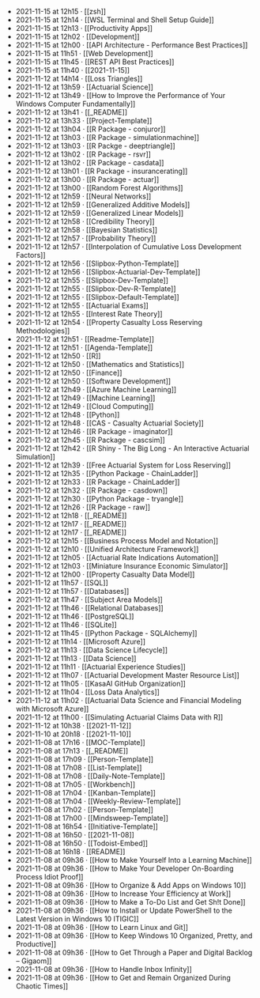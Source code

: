 - 2021-11-15 at 12h15 · [[zsh]]
- 2021-11-15 at 12h14 · [[WSL Terminal and Shell Setup Guide]]
- 2021-11-15 at 12h13 · [[Productivity Apps]]
- 2021-11-15 at 12h02 · [[Development]]
- 2021-11-15 at 12h00 · [[API Architecture - Performance Best Practices]]
- 2021-11-15 at 11h51 · [[Web Development]]
- 2021-11-15 at 11h45 · [[REST API Best Practices]]
- 2021-11-15 at 11h40 · [[2021-11-15]]
- 2021-11-12 at 14h14 · [[Loss Triangles]]
- 2021-11-12 at 13h59 · [[Actuarial Science]]
- 2021-11-12 at 13h49 · [[How to Improve the Performance of Your Windows Computer Fundamentally]]
- 2021-11-12 at 13h41 · [[_README]]
- 2021-11-12 at 13h33 · [[Project-Template]]
- 2021-11-12 at 13h04 · [[R Package - conjuror]]
- 2021-11-12 at 13h03 · [[R Package - simulationmachine]]
- 2021-11-12 at 13h03 · [[R Packge - deeptriangle]]
- 2021-11-12 at 13h02 · [[R Package - rsvr]]
- 2021-11-12 at 13h02 · [[R Package - casdata]]
- 2021-11-12 at 13h01 · [[R Package - insurancerating]]
- 2021-11-12 at 13h00 · [[R Package - actuar]]
- 2021-11-12 at 13h00 · [[Random Forest Algorithms]]
- 2021-11-12 at 12h59 · [[Neural Networks]]
- 2021-11-12 at 12h59 · [[Generalized Additive Models]]
- 2021-11-12 at 12h59 · [[Generalized Linear Models]]
- 2021-11-12 at 12h58 · [[Credibility Theory]]
- 2021-11-12 at 12h58 · [[Bayesian Statistics]]
- 2021-11-12 at 12h57 · [[Probability Theory]]
- 2021-11-12 at 12h57 · [[Interpolation of Cumulative Loss Development Factors]]
- 2021-11-12 at 12h56 · [[Slipbox-Python-Template]]
- 2021-11-12 at 12h56 · [[Slipbox-Actuarial-Dev-Template]]
- 2021-11-12 at 12h55 · [[Slipbox-Dev-Template]]
- 2021-11-12 at 12h55 · [[Slipbox-Dev-R-Template]]
- 2021-11-12 at 12h55 · [[Slipbox-Default-Template]]
- 2021-11-12 at 12h55 · [[Actuarial Exams]]
- 2021-11-12 at 12h55 · [[Interest Rate Theory]]
- 2021-11-12 at 12h54 · [[Property Casualty Loss Reserving Methodologies]]
- 2021-11-12 at 12h51 · [[Readme-Template]]
- 2021-11-12 at 12h51 · [[Agenda-Template]]
- 2021-11-12 at 12h50 · [[R]]
- 2021-11-12 at 12h50 · [[Mathematics and Statistics]]
- 2021-11-12 at 12h50 · [[Finance]]
- 2021-11-12 at 12h50 · [[Software Development]]
- 2021-11-12 at 12h49 · [[Azure Machine Learning]]
- 2021-11-12 at 12h49 · [[Machine Learning]]
- 2021-11-12 at 12h49 · [[Cloud Computing]]
- 2021-11-12 at 12h48 · [[Python]]
- 2021-11-12 at 12h48 · [[CAS - Casualty Actuarial Society]]
- 2021-11-12 at 12h46 · [[R Package - imaginator]]
- 2021-11-12 at 12h45 · [[R Package - cascsim]]
- 2021-11-12 at 12h42 · [[R Shiny - The Big Long - An Interactive Actuarial Simulation]]
- 2021-11-12 at 12h39 · [[Free Actuarial System for Loss Reserving]]
- 2021-11-12 at 12h35 · [[Python Package - ChainLadder]]
- 2021-11-12 at 12h33 · [[R Package - ChainLadder]]
- 2021-11-12 at 12h32 · [[R Package - casdown]]
- 2021-11-12 at 12h30 · [[Python Package - tryangle]]
- 2021-11-12 at 12h26 · [[R Package - raw]]
- 2021-11-12 at 12h18 · [[_README]]
- 2021-11-12 at 12h17 · [[_README]]
- 2021-11-12 at 12h17 · [[_README]]
- 2021-11-12 at 12h15 · [[Business Process Model and Notation]]
- 2021-11-12 at 12h10 · [[Unified Architecture Framework]]
- 2021-11-12 at 12h05 · [[Actuarial Rate Indications Automation]]
- 2021-11-12 at 12h03 · [[Miniature Insurance Economic Simulator]]
- 2021-11-12 at 12h00 · [[Property Casualty Data Model]]
- 2021-11-12 at 11h57 · [[SQL]]
- 2021-11-12 at 11h57 · [[Databases]]
- 2021-11-12 at 11h47 · [[Subject Area Models]]
- 2021-11-12 at 11h46 · [[Relational Databases]]
- 2021-11-12 at 11h46 · [[PostgreSQL]]
- 2021-11-12 at 11h46 · [[SQLite]]
- 2021-11-12 at 11h45 · [[Python Package - SQLAlchemy]]
- 2021-11-12 at 11h14 · [[Microsoft Azure]]
- 2021-11-12 at 11h13 · [[Data Science Lifecycle]]
- 2021-11-12 at 11h13 · [[Data Science]]
- 2021-11-12 at 11h11 · [[Actuarial Experience Studies]]
- 2021-11-12 at 11h07 · [[Actuarial Development Master Resource List]]
- 2021-11-12 at 11h05 · [[KasaAI GitHub Organization]]
- 2021-11-12 at 11h04 · [[Loss Data Analytics]]
- 2021-11-12 at 11h02 · [[Actuarial Data Science and Financial Modeling with Microsoft Azure]]
- 2021-11-12 at 11h00 · [[Simulating Actuarial Claims Data with R]]
- 2021-11-12 at 10h38 · [[2021-11-12]]
- 2021-11-10 at 20h18 · [[2021-11-10]]
- 2021-11-08 at 17h16 · [[MOC-Template]]
- 2021-11-08 at 17h13 · [[_README]]
- 2021-11-08 at 17h09 · [[Person-Template]]
- 2021-11-08 at 17h08 · [[List-Template]]
- 2021-11-08 at 17h08 · [[Daily-Note-Template]]
- 2021-11-08 at 17h05 · [[Workbench]]
- 2021-11-08 at 17h04 · [[Kanban-Template]]
- 2021-11-08 at 17h04 · [[Weekly-Review-Template]]
- 2021-11-08 at 17h02 · [[Person-Template]]
- 2021-11-08 at 17h00 · [[Mindsweep-Template]]
- 2021-11-08 at 16h54 · [[Initiative-Template]]
- 2021-11-08 at 16h50 · [[2021-11-08]]
- 2021-11-08 at 16h50 · [[Todoist-Embed]]
- 2021-11-08 at 16h18 · [[README]]
- 2021-11-08 at 09h36 · [[How to Make Yourself Into a Learning Machine]]
- 2021-11-08 at 09h36 · [[How to Make Your Developer On-Boarding Process Idiot Proof]]
- 2021-11-08 at 09h36 · [[How to Organize & Add Apps on Windows 10]]
- 2021-11-08 at 09h36 · [[How to Increase Your Efficiency at Work]]
- 2021-11-08 at 09h36 · [[How to Make a To-Do List and Get Sh!t Done]]
- 2021-11-08 at 09h36 · [[How to Install or Update PowerShell to the Latest Version in Windows 10  ITIGIC]]
- 2021-11-08 at 09h36 · [[How to Learn Linux and Git]]
- 2021-11-08 at 09h36 · [[How to Keep Windows 10 Organized, Pretty, and Productive]]
- 2021-11-08 at 09h36 · [[How to Get Through a Paper and Digital Backlog – Gigaom]]
- 2021-11-08 at 09h36 · [[How to Handle Inbox Infinity]]
- 2021-11-08 at 09h36 · [[How to Get and Remain Organized During Chaotic Times]]
